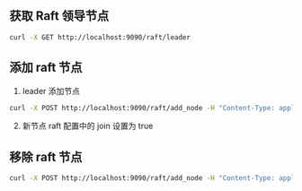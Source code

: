 

## 获取 Raft 领导节点

```bash
curl -X GET http://localhost:9090/raft/leader

```

## 添加 raft 节点

1. leader 添加节点

```bash
curl -X POST http://localhost:9090/raft/add_node -H "Content-Type: application/json" -d '{"node": "0:192.168.1.100"}'
```

2. 新节点 raft 配置中的 join 设置为 true

## 移除 raft 节点

```bash
curl -X POST http://localhost:9090/raft/add_node -H "Content-Type: application/json" -d '{"node": "0:192.168.1.100"}'
```


